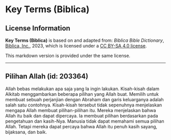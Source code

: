 # Key Terms (Biblica)

## License Information

**Key Terms (Biblica)** is based on and adapted from: _Biblica Bible Dictionary_, [Biblica, Inc.](https://www.biblica.com/), 2023, which is licensed under a [CC BY-SA 4.0 license](https://creativecommons.org/licenses/by-sa/4.0/legalcode.en).

This markdown version is provided under the same license.



--------------------------------

## Pilihan Allah (id: 203364)

Allah bebas melakukan apa saja yang Ia ingin lakukan. Kisah\-kisah dalam Alkitab menggambarkan beberapa pilihan yang Allah buat. Memilih untuk membuat sebuah perjanjian dengan Abraham dan garis keluarganya adalah salah satu contohnya. Kisah\-kisah tersebut tidak sepenuhnya menjelaskan mengapa Allah membuat pilihan\-pilihan itu. Mereka menjelaskan bahwa Allah itu baik dan dapat dipercaya. Ia membuat pilihan berdasarkan pada pengetahuan dan kasih\-Nya. Manusia tidak dapat memahami semua pilihan Allah. Tetapi mereka dapat percaya bahwa Allah itu penuh kasih sayang, bijaksana, dan baik.


